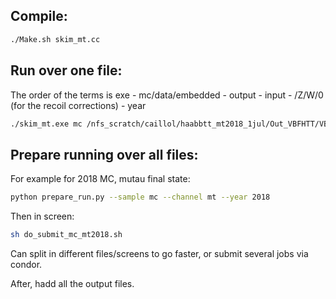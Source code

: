 Compile:
------
```bash
./Make.sh skim_mt.cc
```

Run over one file:
------------------

The order of the terms is exe - mc/data/embedded - output - input - /Z/W/0 (for the recoil corrections) - year
```bash
./skim_mt.exe mc /nfs_scratch/caillol/haabbtt_mt2018_1jul/Out_VBFHTT/VBFHTT61.root /hdfs/store/user/caillol/HAABBTT_2018_12jun_mc/VBFHToTauTau_M125_13TeV_powheg_pythia8_-102X_upgrade2018_realistic_v15_ext1-v1/make_ntuples_cfg-D3812ECF-8026-5A4B-9FF9-1AA0AE012E09.root Z 2018
```

Prepare running over all files:
-------------------------------

For example for 2018 MC, mutau final state:
```bash
python prepare_run.py --sample mc --channel mt --year 2018
```

Then in screen:
```bash
sh do_submit_mc_mt2018.sh
```

Can split in different files/screens to go faster, or submit several jobs via condor.

After, hadd all the output files. 

